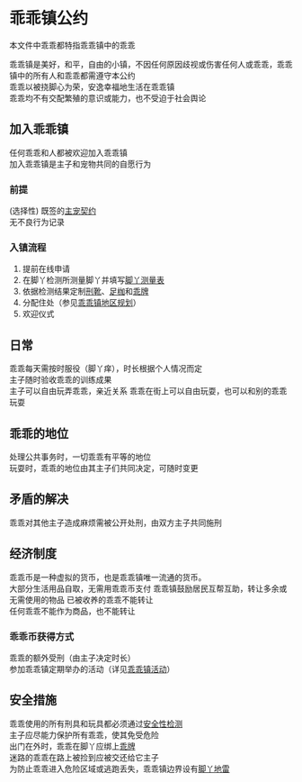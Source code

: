 # 乖乖镇公约
本文件中乖乖都特指乖乖镇中的乖乖

乖乖镇是美好，和平，自由的小镇，不因任何原因歧视或伤害任何人或乖乖，乖乖镇中的所有人和乖乖都需遵守本公约  
乖乖以被挠脚心为荣，安逸幸福地生活在乖乖镇  
乖乖均不有交配繁殖的意识或能力，也不受迫于社会舆论  
## 加入乖乖镇
任何乖乖和人都被欢迎加入乖乖镇  
加入乖乖镇是主子和宠物共同的自愿行为
### 前提
(选择性) 既签的[主宠契约](readme.md)  
无不良行为记录
### 入镇流程
1. 提前在线申请  
2. 在脚丫检测所测量脚丫并填写[脚丫测量表](脚丫测量表.md)  
3. 依据检测结果定制[刑靴](刑靴.md)、[足枷](足枷.md)和[乖牌](乖牌.md)  
4. 分配住处（参见[乖乖镇地区规划](乖乖镇地区规划.md)）  
5. 欢迎仪式
## 日常
乖乖每天需按时服役（脚丫痒），时长根据个人情况而定  
主子随时验收乖乖的训练成果  
主子可以自由玩弄乖乖，亲近关系
乖乖在街上可以自由玩耍，也可以和别的乖乖玩耍  
## 乖乖的地位
处理公共事务时，一切乖乖有平等的地位  
玩耍时，乖乖的地位由其主子们共同决定，可随时变更    
## 矛盾的解决
乖乖对其他主子造成麻烦需被公开处刑，由双方主子共同施刑  
## 经济制度  
乖乖币是一种虚拟的货币，也是乖乖镇唯一流通的货币。  
大部分生活用品自取，无需用乖乖币支付
乖乖镇鼓励居民互帮互助，转让多余或无需使用的物品
已被收养的乖乖不能转让  
任何乖乖不能作为商品，也不能转让  
### 乖乖币获得方式  
乖乖的额外受刑（由主子决定时长）  
参加乖乖镇定期举办的活动（详见[乖乖镇活动](乖乖镇活动.md)）  
## 安全措施  
乖乖使用的所有刑具和玩具都必须通过[安全性检测](安全性检测.md)  
主子应尽能力保护所有乖乖，使其免受危险  
出门在外时，乖乖在脚丫应绑上[乖牌](乖牌.md)   
迷路的乖乖在路上被捡到应被交还给它主子  
为防止乖乖进入危险区域或逃跑丢失，乖乖镇边界设有[脚丫地雷](脚丫地雷.md)  